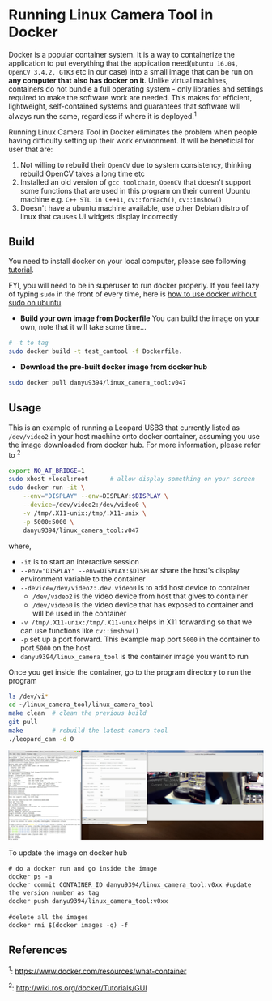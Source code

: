 # Running Linux Camera Tool in Docker
Docker is a popular container system. It is a way to containerize the application to put everything that the application need(`ubuntu 16.04, OpenCV 3.4.2, GTK3` etc in our case) into a small image that can be run on __any computer that also has docker on it__. 
Unlike virtual machines, containers do not bundle a full operating system - only libraries and settings required to make the software work are needed. This makes for efficient, lightweight, self-contained systems and guarantees that software will always run the same, regardless if where it is deployed.<sup>1</sup>

Running Linux Camera Tool in Docker eliminates the problem when people having difficulty setting up their work environment. It will be beneficial for user that are: 
1. Not willing to rebuild their `OpenCV` due to system consistency, thinking rebuild OpenCV takes a long time etc
2. Installed an old version of `gcc toolchain`, `OpenCV` that doesn't support some functions that are used in this program on their current Ubuntu machine
   e.g. `C++ STL in C++11`, `cv::forEach()`, `cv::imshow()` 
3. Doesn't have a ubuntu machine available, use other Debian distro of linux that causes UI widgets display incorrectly
   
## Build
You need to install docker on your local computer, please see following [tutorial](https://docs.docker.com/install/linux/docker-ce/ubuntu/#set-up-the-repository).

FYI, you will need to be in superuser to run docker properly. If you feel lazy of typing `sudo` in the front of every time, here is [how to use docker without sudo on ubuntu](https://linoxide.com/linux-how-to/use-docker-without-sudo-ubuntu/)

- __Build your own image from Dockerfile__
You can build the image on your own, note that it will take some time...
```sh
# -t to tag 
sudo docker build -t test_camtool -f Dockerfile.
```

- __Download the pre-built docker image from docker hub__
```sh
sudo docker pull danyu9394/linux_camera_tool:v047
```

## Usage
This is an example of running a Leopard USB3 that currently listed as `/dev/video2` in your host machine onto docker container, assuming you use the image downloaded from docker hub. For more information, please refer to <sup>2</sup>
```sh
export NO_AT_BRIDGE=1
sudo xhost +local:root      # allow display something on your screen
sudo docker run -it \
    --env="DISPLAY" --env=DISPLAY:$DISPLAY \
    --device=/dev/video2:/dev/video0 \
    -v /tmp/.X11-unix:/tmp/.X11-unix \
    -p 5000:5000 \
    danyu9394/linux_camera_tool:v047
```
where, 
- `-it` is to start an interactive session
- `--env="DISPLAY" --env=DISPLAY:$DISPLAY` share the host's display environment variable to the container
- `--device=/dev/video2:.dev.video0` is to add host device to container
    - `/dev/video2` is the video device from host that gives to container
    - `/dev/video0` is the video device that has exposed to container and will be used in the container
- `-v /tmp/.X11-unix:/tmp/.X11-unix` helps in X11 forwarding so that we can use functions like `cv::imshow()`
- `-p` set up a port forward. This example map port `5000` in the container to port `5000` on the host
- `danyu9394/linux_camera_tool` is the container image you want to run
  
Once you get inside the container, go to the program directory to run the program
```sh
ls /dev/vi*
cd ~/linux_camera_tool/linux_camera_tool
make clean  # clean the previous build
git pull 
make        # rebuild the latest camera tool
./leopard_cam -d 0
```
<img src="../pic/docker.jpg" width="1000">


To update the image on docker hub
```
# do a docker run and go inside the image
docker ps -a
docker commit CONTAINER_ID danyu9394/linux_camera_tool:v0xx #update the version number as tag
docker push danyu9394/linux_camera_tool:v0xx

#delete all the images
docker rmi $(docker images -q) -f
```
## References
<sup>1</sup>: https://www.docker.com/resources/what-container

<sup>2</sup>: http://wiki.ros.org/docker/Tutorials/GUI